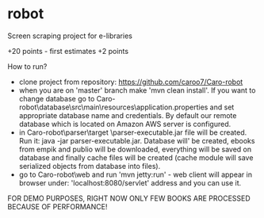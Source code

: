 # robot
Screen scraping project for e-libraries

+20 points - first estimates
+2 points

How to run?
- clone project from repository: https://github.com/caroo7/Caro-robot
- when you are on 'master' branch make 'mvn clean install'.
  If you want to change database go to Caro-robot\database\src\main\resources\application.properties
  and set appropriate database name and credentials. By default our remote database which is located on Amazon AWS server is configured.
- in Caro-robot\parser\target \parser-executable.jar file will be created. Run it:
  java -jar parser-executable.jar. Database will' be created, ebooks from empik and publio will be downloaded,
  everything will be saved on database and finally cache files will be created (cache module will save serialized objects from database into files).
- go to Caro-robot\web and run 'mvn jetty:run' - web client will appear in browser under: 'localhost:8080/servlet' address and you can use it.

FOR DEMO PURPOSES, RIGHT NOW ONLY FEW BOOKS ARE PROCESSED BECAUSE OF PERFORMANCE!
